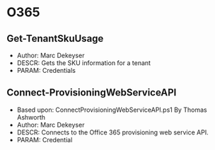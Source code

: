 # O365
## Get-TenantSkuUsage
* Author: Marc Dekeyser
* DESCR: Gets the SKU information for a tenant
* PARAM: Credentials

## Connect-ProvisioningWebServiceAPI
* Based upon: ConnectProvisioningWebServiceAPI.ps1 By Thomas Ashworth
* Author: Marc Dekeyser
* DESCR: Connects to the Office 365 provisioning web service API.
* PARAM: Credential

